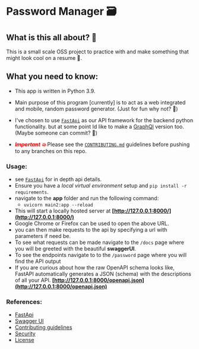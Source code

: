 # Password Manager 🗃

## What is this all about? 💬
This is a small scale OSS project to practice with and make something that might look cool on a resume 📝.<br>


## What you need to know:
- This app is written in Python 3.9. 
- Main purpose of this program \[currently\] is to act as a web integrated and mobile, random password generator. (Just for fun why not? 🙈)
 
- I've chosen to use [`FastApi`](https://fastapi.tiangolo.com/) as our API framework for the backend python functionality. but at some point Id like to make a [GraphQl](https://graphql.org/) version too. (Maybe someone can commit? 👥)

- ***<span style="color:red; ">Important 💥</span>***
Please see the [`CONTRIBUTING.md`](docs/CONTRIBUTING.md) guidelines before pushing to any branches on this repo.

### Usage:
- see [`FastApi`](https://fastapi.tiangolo.com/) for in depth api details.
- Ensure you have a *local virtual environment* setup and `pip install -r requirements`.
- navigate to the **app** folder and run the following command:
    - `uvicorn main2:app --reload`
- This will start a locally hosted server at **[http://127.0.0.1:8000/](http://127.0.0.1:8000/)**
- Google Chrome or Firefox can be used to open the above URL.
- you can then make requests to the api by specifying a url with parameters if need be.
- To see what requests can be made navigate to the `/docs` page where you will be greeted with the beautiful **swaggerUI**.
- To see the endpoints navigate to to the `/password` page where you will find the API output
- If you are curious about how the raw OpenAPI schema looks like, FastAPI automatically generates a JSON (schema) with the descriptions of all your API.
**[http://127.0.0.1:8000/openapi.json](http://127.0.0.1:8000/openapi.json)**



### References:

- [FastApi](https://fastapi.tiangolo.com/)
- [Swagger UI](https://github.com/swagger-api/swagger-ui)
- [Contributing guidelines](docs/CONTRIBUTING.md)
- [Security](docs/CONTRIBUTING.md)
- [License](docs/CONTRIBUTING.md)


